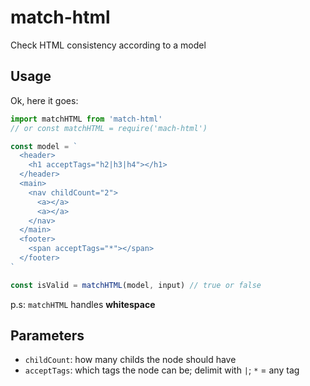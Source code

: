# match-html
Check HTML consistency according to a model

## Usage
Ok,  here it goes:

```js
import matchHTML from 'match-html'
// or const matchHTML = require('mach-html')

const model = `
  <header>
    <h1 acceptTags="h2|h3|h4"></h1>
  </header>
  <main>
    <nav childCount="2"> 
      <a></a>
      <a></a>
    </nav>
  </main>
  <footer>
    <span acceptTags="*"></span>
  </footer>
`

const isValid = matchHTML(model, input) // true or false
```

p.s: `matchHTML` handles **whitespace**

## Parameters
* `childCount`: how many childs the node should have
* `acceptTags`: which tags the node can be; delimit with `|`; `*` = any tag
